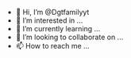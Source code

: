 - 👋 Hi, I’m @Dgtfamilyyt
- 👀 I’m interested in ...
- 🌱 I’m currently learning ...
- 💞️ I’m looking to collaborate on ...
- 📫 How to reach me ...

<!---
Dgtfamilyyt/Dgtfamilyyt is a ✨ special ✨ repository because its `README.md` (this file) appears on your GitHub profile.
You can click the Preview link to take a look at your changes.
--->
